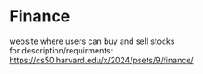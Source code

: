 # Finance
 website where users can buy and sell stocks<br>
 for description/requirments: https://cs50.harvard.edu/x/2024/psets/9/finance/
